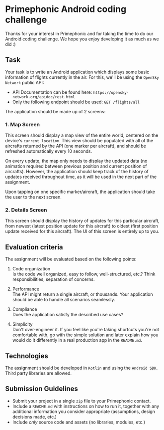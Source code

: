 # Primephonic Android coding challenge
Thanks for your interest in Primephonic and for taking the time to do our Android coding challenge. We hope you enjoy developing it as much as we did :)

## Task
Your task is to write an Android application which displays some basic information of flights currently in the air. For this, we'll be using the `OpenSky Network` public API:

- API Documentation can be found here: `https://opensky-network.org/apidoc/rest.html`
- Only the following endpoint should be used: `GET /flights/all`

The application should be made up of 2 screens:

### 1. Map Screen
This screen should display a map view of the entire world, centered on the device's `current location`. This view should be populated with all of the aircrafts returned by the API (one marker per aircraft), and should be refreshed automatically every 10 seconds.

On every update, the map only needs to display the updated data (no animation required between previous position and current position of aircrafts). However, the application should keep track of the history of updates received throughout time, as it will be used in the next part of the assignment.

Upon tapping on one specific marker/aircraft, the application should take the user to the next screen.

### 2. Details Screen
This screen should display the history of updates for this particular aircraft, from newest (latest position update for this aircraft) to oldest (first position update received for this aircraft). The UI of this screen is entirely up to you.

## Evaluation criteria
The assignment will be evaluated based on the following points:

1. Code organization
<br/>Is the code well organized, easy to follow, well-structured, etc.? Think responsibilities, separation of concerns.

2. Performance
<br/>The API might return a single aircraft, or thousands. Your application should be able to handle all scenarios seamlessly.

3. Compliance
<br/>Does the application satisfy the described use cases?

4. Simplicity
<br/>Don't over-engineer it. If you feel like you're taking shortcuts you're not comfortable with, go with the simple solution and later explain how you would do it differently in a real production app in the `README.md`.

## Technologies
The assignment should be developed in `Kotlin` and using the `Android SDK`. Third party libraries are allowed.

## Submission Guidelines
- Submit your project in a single `zip` file to your Primephonic contact.
- Include a `README.md` with instructions on how to run it, together with any additional information you consider appropriate (assumptions, design decisions made, etc.)
- Include *only* source code and assets (no libraries, modules, etc.)
